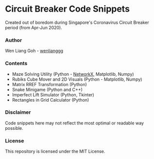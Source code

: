 # Circuit Breaker Code Snippets
Created out of boredom during Singapore's Coronavirus Circuit Breaker period (from Apr-Jun 2020).

### Author
Wen Liang Goh - [wenlianggg](https://github.com/wenlianggg)

### Contents
* Maze Solving Utility (Python - [NetworkX](https://networkx.github.io/), Matplotlib, Numpy)
* Rubiks Cube Mover and 2D Visuals (Python - Matplotlib, Numpy)
* Matrix RREF Transformation (Python)
* Snake Minigame (Python and C++)
* Imperfect Lift Simulator (Python, Tkinter)
* Rectangles in Grid Calculator (Python)

### Disclaimer
Code snippets here may not reflect the most optimal or readable way possible.

### License
This repository is licensed under the MIT License.
